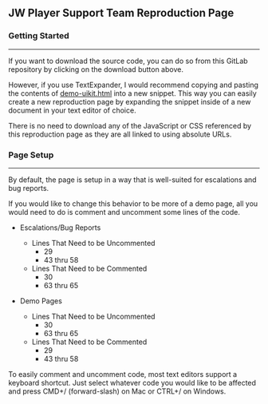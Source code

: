 ## JW Player Support Team Reproduction Page

### Getting Started
***
If you want to download the source code, you can do so from this GitLab repository by clicking on the download button above.

However, if you use TextExpander, I would recommend copying and pasting the contents of [demo-uikit.html](https://gitlab.com/waxidiotic/jw-demo/blob/master/demo-uikit.html) into a new snippet. This way you can easily create a new reproduction page by expanding the snippet inside of a new document in your text editor of choice.

There is no need to download any of the JavaScript or CSS referenced by this reproduction page as they are all linked to using absolute URLs.

### Page Setup
***
By default, the page is setup in a way that is well-suited for escalations and bug reports.

If you would like to change this behavior to be more of a demo page, all you would need to do is comment and uncomment some lines of the code.

* Escalations/Bug Reports
	* Lines That Need to be Uncommented
		* 29
		* 43 thru 58
	* Lines That Need to be Commented
		* 30
		* 63 thru 65

* Demo Pages
	* Lines That Need to be Uncommented
		* 30
		* 63 thru 65
	* Lines That Need to be Commented
		* 29
		* 43 thru 58

To easily comment and uncomment code, most text editors support a keyboard shortcut. Just select whatever code you would like to be affected and press CMD+/ (forward-slash) on Mac or CTRL+/ on Windows.